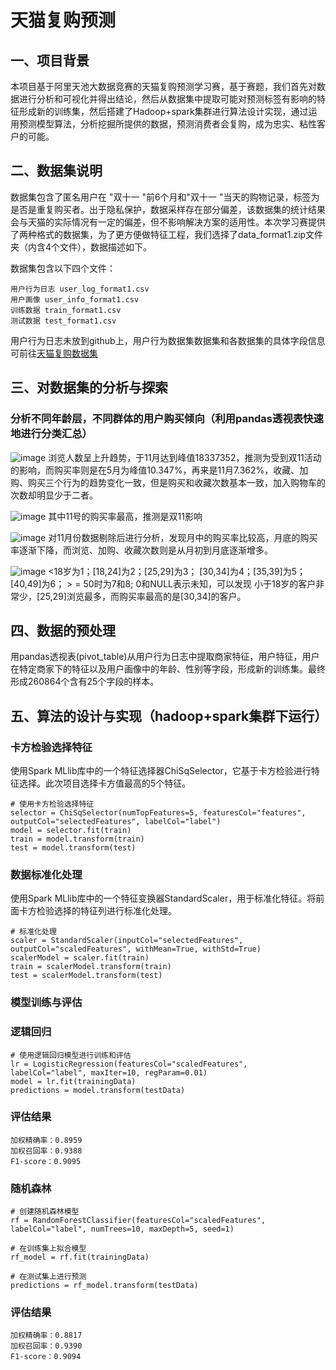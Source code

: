 # 天猫复购预测
## 一、项目背景

本项目基于阿里天池大数据竞赛的天猫复购预测学习赛，基于赛题，我们首先对数据进行分析和可视化并得出结论，然后从数据集中提取可能对预测标签有影响的特征形成新的训练集，然后搭建了Hadoop+spark集群进行算法设计实现，通过运用预测模型算法，分析挖掘所提供的数据，预测消费者会复购，成为忠实、粘性客户的可能。

## 二、数据集说明  

数据集包含了匿名用户在 "双十一 "前6个月和"双十一 "当天的购物记录，标签为是否是重复购买者。出于隐私保护，数据采样存在部分偏差，该数据集的统计结果会与天猫的实际情况有一定的偏差，但不影响解决方案的适用性。本次学习赛提供了两种格式的数据集，为了更方便做特征工程，我们选择了data_format1.zip文件夹（内含4个文件），数据描述如下。

数据集包含以下四个文件：  
```
用户行为日志 user_log_format1.csv  
用户画像 user_info_format1.csv  
训练数据 train_format1.csv  
测试数据 test_format1.csv  
```

用户行为日志未放到github上，用户行为数据集数据集和各数据集的具体字段信息可前往[天猫复购数据集](https://www.heywhale.com/mw/dataset/622d9ebf8a84f900178990ec)

## 三、对数据集的分析与探索

### 分析不同年龄层，不同群体的用户购买倾向（利用pandas透视表快速地进行分类汇总）

![image](https://github.com/wjy030522/Tmall-Repurchase-Prediction/assets/108457536/0cfd9329-f1dd-4933-8243-e765592e198a)
浏览人数呈上升趋势，于11月达到峰值18337352，推测为受到双11活动的影响，而购买率则是在5月为峰值10.347%，再来是11月7.362%，收藏、加购、购买三个行为的趋势变化一致，但是购买和收藏次数基本一致，加入购物车的次数却明显少于二者。

![image](https://github.com/wjy030522/Tmall-Repurchase-Prediction/assets/108457536/767b3cde-d23c-47e7-be0a-087fcef5efbf)
其中11号的购买率最高，推测是双11影响

![image](https://github.com/wjy030522/Tmall-Repurchase-Prediction/assets/108457536/508fed89-dab9-4dc6-8c4b-cfe02c48df22)
对11月份数据剔除后进行分析，发现月中的购买率比较高，月底的购买率逐渐下降，而浏览、加购、收藏次数则是从月初到月底逐渐增多。

![image](https://github.com/wjy030522/Tmall-Repurchase-Prediction/assets/108457536/6a9bbf4f-4fb8-4e54-a584-45886081d0d1)
<18岁为1；[18,24]为2；[25,29]为3； [30,34]为4；[35,39]为5；[40,49]为6； > = 50时为7和8; 0和NULL表示未知，可以发现 小于18岁的客户非常少，[25,29]浏览最多，而购买率最高的是[30,34]的客户。

## 四、数据的预处理

用pandas透视表(pivot_table)从用户行为日志中提取商家特征，用户特征，用户在特定商家下的特征以及用户画像中的年龄、性别等字段，形成新的训练集。最终形成260864个含有25个字段的样本。

## 五、算法的设计与实现（hadoop+spark集群下运行）

### 卡方检验选择特征

使用Spark MLlib库中的一个特征选择器ChiSqSelector，它基于卡方检验进行特征选择。此次项目选择卡方值最高的5个特征。
```
# 使用卡方检验选择特征
selector = ChiSqSelector(numTopFeatures=5, featuresCol="features", outputCol="selectedFeatures", labelCol="label")
model = selector.fit(train)
train = model.transform(train)
test = model.transform(test)
```

### 数据标准化处理

使用Spark MLlib库中的一个特征变换器StandardScaler，用于标准化特征。将前面卡方检验选择的特征列进行标准化处理。
```
# 标准化处理
scaler = StandardScaler(inputCol="selectedFeatures", outputCol="scaledFeatures", withMean=True, withStd=True)
scalerModel = scaler.fit(train)
train = scalerModel.transform(train)
test = scalerModel.transform(test)
```

### 模型训练与评估

### 逻辑回归
```
# 使用逻辑回归模型进行训练和评估
lr = LogisticRegression(featuresCol="scaledFeatures", labelCol="label", maxIter=10, regParam=0.01)
model = lr.fit(trainingData)
predictions = model.transform(testData)
```
### 评估结果
```
加权精确率：0.8959
加权召回率：0.9388
F1-score：0.9095
```

### 随机森林
```
# 创建随机森林模型
rf = RandomForestClassifier(featuresCol="scaledFeatures", labelCol="label", numTrees=10, maxDepth=5, seed=1)

# 在训练集上拟合模型
rf_model = rf.fit(trainingData)

# 在测试集上进行预测
predictions = rf_model.transform(testData)
```
### 评估结果
```
加权精确率：0.8817
加权召回率：0.9390
F1-score：0.9094
```
